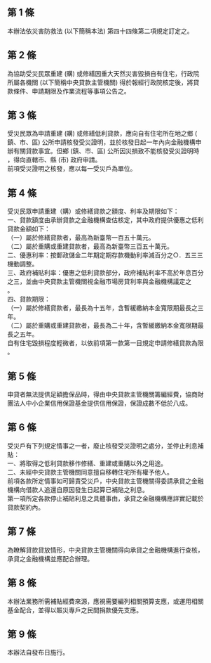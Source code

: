 第 1 條
-------
本辦法依災害防救法 (以下簡稱本法) 第四十四條第二項規定訂定之。

第 2 條
-------
為協助受災民眾重建 (購) 或修繕因重大天然災害毀損自有住宅，行政院  
所屬各機關 (以下簡稱中央貸款主管機關) 得於報經行政院核定後，將貸  
款條件、申請期限及作業流程等事項公告之。

第 3 條
-------
受災民眾為申請重建 (購) 或修繕低利貸款，應向自有住宅所在地之鄉 (  
鎮、市、區) 公所申請核發受災證明，並於核發日起一年內向金融機構申  
辦有關貸款事宜。但鄉 (鎮、市、區) 公所因災損致不能核發受災證明時  
，得向直轄市、縣 (市) 政府申請。  
前項受災證明之核發，應以每一受災戶為單位。

第 4 條
-------
受災民眾申請重建（購）或修繕貸款之額度、利率及期限如下：  
一、貸款額度由承辦貸款之金融機構查估核定，其中政府提供優惠之低利  
    貸款金額如下：  
（一）屬於修繕貸款者，最高為新臺幣一百五十萬元。  
（二）屬於重購或重建貸款者，最高為新臺幣三百五十萬元。  
二、優惠利率：按郵政儲金二年期定期存款機動利率減百分之○．五三三  
    機動調整。  
三、政府補貼利率：優惠之低利貸款部分，政府補貼利率不高於年息百分  
    之三，並由中央貸款主管機關視金融市場房貸利率與金融機構議定之  
    。  
四、貸款期限：  
（一）屬於修繕貸款者，最長為十五年，含暫緩繳納本金寬限期最長之三  
      年。  
（二）屬於重購或重建貸款者，最長為二十年，含暫緩繳納本金寬限期最  
      長之五年。  
自有住宅毀損程度輕微者，以依前項第一款第一目規定申請修繕貸款為限  
。

第 5 條
-------
申貸者無法提供足額擔保品時，得由中央貸款主管機關籌編經費，協商財  
團法人中小企業信用保證基金提供信用保證，保證成數不低於八成。

第 6 條
-------
受災戶有下列規定情事之一者，廢止核發受災證明之處分，並停止利息補  
貼：  
一、將取得之低利貸款移作修繕、重建或重購以外之用途。  
二、未經中央貸款主管機關同意擅自移轉住宅所有權予他人。  
前項各款所定情事如可歸責受災戶，中央貸款主管機關得委請承貸之金融  
機構向借款人追還自原因發生日起算已補貼之利息。  
第一項所定各款停止補貼利息之具體事由，承貸之金融機構應詳實記載於  
貸款契約內。

第 7 條
-------
為瞭解貸款貸放情形，中央貸款主管機關得向承貸之金融機構進行查核，  
承貸之金融機構並應配合辦理。

第 8 條
-------
本辦法業務所需補貼經費來源，應視需要編列相關預算支應，或運用相關  
基金配合，並得以賑災專戶之民間捐款優先支應。

第 9 條
-------
本辦法自發布日施行。

